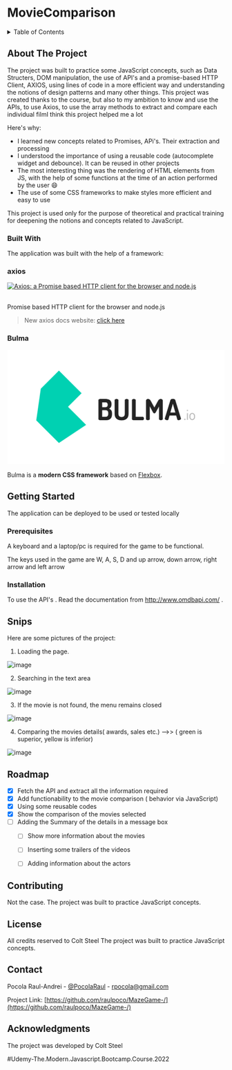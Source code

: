 # MovieComparison


<!-- TABLE OF CONTENTS -->
<details>
  <summary>Table of Contents</summary>
  <ol>
    <li>
      <a href="#about-the-project">About The Project</a>
      <ul>
        <li><a href="#built-with">Built With</a></li>
      </ul>
    </li>
    <li>
      <a href="#getting-started">Getting Started</a>
      <ul>
        <li><a href="#prerequisites">Prerequisites</a></li>
        <li><a href="#installation">Installation</a></li>
      </ul>
    </li>
    <li><a href="#Snips">Snips</a></li>
    <li><a href="#roadmap">Roadmap</a></li>
    <li><a href="#contributing">Contributing</a></li>
    <li><a href="#license">License</a></li>
    <li><a href="#contact">Contact</a></li>
    <li><a href="#acknowledgments">Acknowledgments</a></li>
  </ol>
</details>



<!-- ABOUT THE PROJECT -->
## About The Project


The project was built to practice some JavaScript concepts, such as Data Structers, DOM manipulation, the use of API's and a promise-based HTTP Client, AXIOS, using lines of code in a more efficient way and understanding the notions of design patterns and many other things.
This project was created thanks to the course, but also to my ambition to know and use the APIs, to use Axios, to use the array methods to extract and compare each individual filmI think this project helped me a lot

Here's why:

* I learned new concepts related to Promises, APi's. Their extraction and processing
* I understood the importance of using a reusable code (autocomplete widget and debounce). It can be reused in other projects
* The most interesting thing was the rendering of HTML elements from JS, with the help of some functions at the time of an action performed by the user :smile:
* The use of some CSS frameworks to make styles more efficient and easy to use



This project is used only for the purpose of theoretical and practical training for deepening the notions and concepts related to JavaScript.


### Built With

The application was built with the help of a framework: 
<br>

<h3>axios</h3>


<a href="https://axios-http.com/"><img src="https://axios-http.com/assets/logo.svg" alt="Axios: a Promise based HTTP client for the browser and node.js" style="max-width:100%;" width="600"></a>

<br>
Promise based HTTP client for the browser and node.js
<br>

> New axios docs website: [click here](https://axios-http.com/)

<h3>Bulma</h3>

<a href="https://bulma.io"><img src="https://raw.githubusercontent.com/jgthms/bulma/master/docs/images/bulma-banner.png" alt="Bulma: a Flexbox CSS framework" style="max-width:100%;" width="600"></a>

Bulma is a **modern CSS framework** based on [Flexbox](https://developer.mozilla.org/en-US/docs/Web/CSS/CSS_Flexible_Box_Layout/Using_CSS_flexible_boxes).

<!-- GETTING STARTED -->
## Getting Started

The application can be deployed to be used or tested locally

### Prerequisites

A keyboard and a laptop/pc is required for the game to be functional.

The keys used in the game are W, A, S, D and up arrow, down arrow, right arrow and left arrow



### Installation

To use the API's . Read the documentation from http://www.omdbapi.com/ .

<!-- EXAMPLE OF PICTURES -->

## Snips


Here are some pictures of the project:

1. Loading the page.

![image](https://user-images.githubusercontent.com/72077798/187671793-dd938f9b-0548-41fb-8984-458194d8f389.png)


2. Searching in the text area

![image](https://user-images.githubusercontent.com/72077798/187671894-3fcc260c-6de5-481e-a59f-47880f5a382a.png)

3. If the movie is not found, the menu remains closed

![image](https://user-images.githubusercontent.com/72077798/187672025-ff349750-1a32-4e2a-bf3c-8eac31d4bd11.png)

4. Comparing the movies details( awards, sales etc.) -->> ( green is superior, yellow is inferior)

![image](https://user-images.githubusercontent.com/72077798/187672199-85665d27-5867-48ea-a862-ea111861105a.png)



<!-- ROADMAP -->
## Roadmap

- [x] Fetch the API and extract all the information required
- [x] Add functionability to the movie comparison ( behavior via JavaScript)
- [x] Using some reusable codes
- [x] Show the comparison of the movies selected
- [ ] Adding the Summary of the details in a message box
    - [ ] Show more information about the movies
    - [ ] Inserting some trailers of the videos
    - [ ] Adding information about the actors



<!-- CONTRIBUTING -->
## Contributing

Not the case.
The project was built to practice JavaScript concepts.


<!-- LICENSE -->
## License

All credits reserved to Colt Steel
The project was built to practice JavaScript concepts.



<!-- CONTACT -->
## Contact

Pocola Raul-Andrei - [@PocolaRaul](https://twitter.com/PocolaRaul) - rpocola@gmail.com

Project Link: [https://github.com/raulpoco/MazeGame-/](https://github.com/raulpoco/MazeGame-/)




<!-- ACKNOWLEDGMENTS -->
## Acknowledgments

The project was developed by Colt Steel

#Udemy-The.Modern.Javascript.Bootcamp.Course.2022
